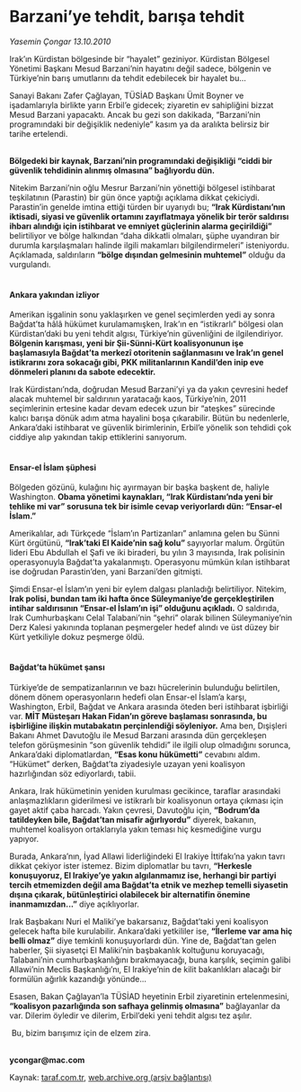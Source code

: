 # Barzani’ye tehdit, barışa tehdit

*Yasemin Çongar 13.10.2010*

<div class="yazi"><p>Irak’ın Kürdistan bölgesinde bir “hayalet” geziniyor. Kürdistan Bölgesel Yönetimi Başkanı Mesud Barzani’nin hayatını değil sadece, bölgenin ve Türkiye’nin barış umutlarını da tehdit edebilecek bir hayalet bu... </p>
<p>Sanayi Bakanı Zafer Çağlayan, TÜSİAD Başkanı Ümit Boyner ve işadamlarıyla birlikte yarın Erbil’e gidecek; ziyaretin ev sahipliğini bizzat Mesud Barzani yapacaktı. Ancak bu gezi son dakikada, “Barzani’nin programındaki bir değişiklik nedeniyle” kasım ya da aralıkta belirsiz bir tarihe ertelendi. </p>
<p><b><br/>Bölgedeki bir kaynak, Barzani’nin programındaki değişikliği “ciddi bir güvenlik tehdidinin alınmış olmasına” bağlıyordu dün.</b></p>
<p>Nitekim Barzani’nin oğlu Mesrur Barzani’nin yönettiği bölgesel istihbarat teşkilatının (Parastin) bir gün önce yaptığı açıklama dikkat çekiciydi. Parastin’in genelde imtina ettiği türden bir uyarıydı bu; <b>“Irak Kürdistanı’nın iktisadi, siyasi ve güvenlik ortamını zayıflatmaya yönelik bir terör saldırısı ihbarı alındığı için istihbarat ve emniyet güçlerinin alarma geçirildiği”</b> belirtiliyor ve bölge halkından “daha dikkatli olmaları, şüphe uyandıran bir durumla karşılaşmaları halinde ilgili makamları bilgilendirmeleri” isteniyordu. Açıklamada, saldırıların <b>“bölge dışından gelmesinin muhtemel”</b> olduğu da vurgulandı.</p>
<h4><br/>Ankara yakından izliyor</h4>
<p>Amerikan işgalinin sonu yaklaşırken ve genel seçimlerden yedi ay sonra Bağdat’ta hâlâ hükümet kurulamamışken, Irak’ın en “istikrarlı” bölgesi olan Kürdistan’daki bu yeni tehdit algısı, Türkiye’nin güvenliğini de ilgilendiriyor. <b>Bölgenin karışması, yeni bir Şii-Sünni-Kürt koalisyonunun işe başlamasıyla Bağdat’ta merkezî otoritenin sağlanmasını ve Irak’ın genel istikrarını zora sokacağı gibi, PKK militanlarının Kandil’den inip eve dönmeleri planını da sabote edecektir.</b> </p>
<p>Irak Kürdistanı’nda, doğrudan Mesud Barzani’yi ya da yakın çevresini hedef alacak muhtemel bir saldırının yaratacağı kaos, Türkiye’nin, 2011 seçimlerinin ertesine kadar devam edecek uzun bir “ateşkes” sürecinde kalıcı barışa dönük adım atma hayalini boşa çıkarabilir. Bütün bu nedenlerle, Ankara’daki istihbarat ve güvenlik birimlerinin, Erbil’e yönelik son tehdidi çok ciddiye alıp yakından takip ettiklerini sanıyorum. </p>
<h4><br/>Ensar-el İslam şüphesi</h4>
<p>Bölgeden gözünü, kulağını hiç ayırmayan bir başka başkent de, haliyle Washington. <b>Obama yönetimi kaynakları, “Irak Kürdistanı’nda yeni bir tehlike mi var” sorusuna tek bir isimle cevap veriyorlardı dün: “Ensar-el İslam.”</b></p>
<p>Amerikalılar, adı Türkçede “İslam’ın Partizanları” anlamına gelen bu Sünni Kürt örgütünü, <b>“Irak’taki El Kaide’nin sağ kolu” </b>sayıyorlar malum. Örgütün lideri Ebu Abdullah el Şafi ve iki biraderi, bu yılın 3 mayısında, Irak polisinin operasyonuyla Bağdat’ta yakalanmıştı. Operasyonu mümkün kılan istihbarat ise doğrudan Parastin’den, yani Barzani’den gitmişti.</p>
<p>Şimdi Ensar-el İslam’ın yeni bir eylem dalgası planladığı belirtiliyor. Nitekim, <b>Irak polisi, bundan tam iki hafta önce Süleymaniye’de gerçekleştirilen intihar saldırısının “Ensar-el İslam’ın işi” olduğunu açıkladı.</b> O saldırıda, Irak Cumhurbaşkanı Celal Talabani’nin “şehri” olarak bilinen Süleymaniye’nin Derz Kalesi yakınında toplanan peşmergeler hedef alındı ve üst düzey bir Kürt yetkiliyle dokuz peşmerge öldü.</p>
<h4><br/>Bağdat’ta hükümet şansı</h4>
<p>Türkiye’de de sempatizanlarının ve bazı hücrelerinin bulunduğu belirtilen, dönem dönem operasyonların hedefi olan Ensar-el İslam’a karşı, Washington, Erbil, Bağdat ve Ankara arasında öteden beri istihbarat işbirliği var. <b>MİT Müsteşarı Hakan Fidan’ın göreve başlaması sonrasında, bu işbirliğine ilişkin mutabakatın perçinlendiği söyleniyor.</b> Ama ben, Dışişleri Bakanı Ahmet Davutoğlu ile Mesud Barzani arasında dün gerçekleşen telefon görüşmesinin “son güvenlik tehdidi” ile ilgili olup olmadığını sorunca, Ankara’daki diplomatlardan, <b>“Esas konu hükümetti”</b> cevabını aldım. “Hükümet” derken, Bağdat’ta ziyadesiyle uzayan yeni koalisyon hazırlığından söz ediyorlardı, tabii. </p>
<p>Ankara, Irak hükümetinin yeniden kurulması gecikince, taraflar arasındaki anlaşmazlıkların giderilmesi ve istikrarlı bir koalisyonun ortaya çıkması için gayet aktif çaba harcadı. Yakın çevresi, Davutoğlu için, <b>“Bodrum’da tatildeyken bile, Bağdat’tan misafir ağırlıyordu”</b> diyerek, bakanın, muhtemel koalisyon ortaklarıyla yakın teması hiç kesmediğine vurgu yapıyor. </p>
<p>Burada, Ankara’nın, İyad Allawi liderliğindeki El Irakiye İttifakı’na yakın tavrı dikkat çekiyor ister istemez. Bizim diplomatlar bu tavrı, <b>“Herkesle konuşuyoruz, El Irakiye’ye yakın algılanmamız ise, herhangi bir partiyi tercih etmemizden değil ama Bağdat’ta etnik ve mezhep temelli siyasetin dışına çıkarak, bütünleştirici olabilecek bir alternatifin önemine inanmamızdan...”</b> diye açıklıyorlar.</p>
<p>Irak Başbakanı Nuri el Maliki’ye bakarsanız, Bağdat’taki yeni koalisyon gelecek hafta bile kurulabilir. Ankara’daki yetkililer ise, <b>“İlerleme var ama hiç belli olmaz”</b> diye temkinli konuşuyorlardı dün. Yine de, Bağdat’tan gelen haberler, Şii siyasetçi El Maliki’nin başbakanlık koltuğunu koruyacağı, Talabani’nin cumhurbaşkanlığını bırakmayacağı, buna karşılık, seçimin galibi Allawi’nin Meclis Başkanlığı’nı, El Irakiye’nin de kilit bakanlıkları alacağı bir formülün ağırlık kazandığı yönünde...</p>
<p>Esasen, Bakan Çağlayan’la TÜSİAD heyetinin Erbil ziyaretinin ertelenmesini, <b>“koalisyon pazarlığında son safhaya gelinmiş olmasına”</b> bağlayanlar da var. Dilerim öyledir ve dilerim, Erbil’deki yeni tehdit algısı tez aşılır.</p>
<p> Bu, bizim barışımız için de elzem zira.</p>
<p><b><br/>ycongar@mac.com</b><b>     </b></p>
</div>

Kaynak: [taraf.com.tr](http://www.taraf.com.tr:80/yasemin-congar/makale-barzani-ye-tehdit-barisa-tehdit.htm), [web.archive.org (arşiv bağlantısı)](http://web.archive.org/web/20101016161457/http://www.taraf.com.tr:80/yasemin-congar/makale-barzani-ye-tehdit-barisa-tehdit.htm)
